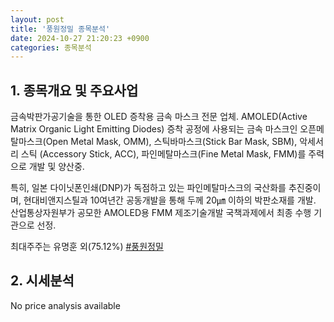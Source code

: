 ```yaml
---
layout: post
title: '풍원정밀 종목분석'
date: 2024-10-27 21:20:23 +0900
categories: 종목분석
---
```


## 1. 종목개요 및 주요사업

금속박판가공기술을 통한 OLED 증착용 금속 마스크 전문 업체. AMOLED(Active Matrix Organic Light Emitting Diodes) 증착 공정에 사용되는 금속 마스크인 오픈메탈마스크(Open Metal Mask, OMM), 스틱바마스크(Stick Bar Mask, SBM), 악세서리 스틱 (Accessory Stick, ACC), 파인메탈마스크(Fine Metal Mask, FMM)를 주력으로 개발 및 양산중.

특히, 일본 다이닛폰인쇄(DNP)가 독점하고 있는 파인메탈마스크의 국산화를 추진중이며, 현대비앤지스틸과 10여년간 공동개발을 통해 두께 20㎛ 이하의 박판소재를 개발. 산업통상자원부가 공모한 AMOLED용 FMM 제조기술개발 국책과제에서 최종 수행 기관으로 선정.

최대주주는 유명훈 외(75.12%)
[#풍원정밀](#)

## 2. 시세분석

No price analysis available
